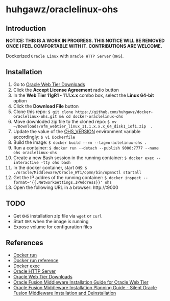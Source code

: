 # huhgawz/oraclelinux-ohs

## Introduction

**NOTICE: THIS IS A WORK IN PROGRESS. THIS NOTICE WILL BE REMOVED ONCE I FEEL COMFORTABLE WITH IT. CONTRIBUTIONS ARE WELCOME.**

Dockerized `Oracle Linux` with `Oracle HTTP Server` (`OHS`).

## Installation

1. Go to [Oracle Web Tier Downloads](http://www.oracle.com/technetwork/middleware/webtier/downloads/index.html)
2. Click the **Accept License Agreement** radio button
3. In the **Web Tier 11gR1 - 11.1.x.x** combo box, select the **Linux 64-bit** option
4. Click the **Download File** button
6. Clone this repo: `$ git clone https://github.com/huhgawz/docker-oraclelinux-ohs.git && cd docker-oraclelinux-ohs`
7. Move downloded zip file to the cloned repo: `$ mv ~/Downloads/ofm_webtier_linux_11.1.x.x.x_64_disk1_1of1.zip  .`
8. Update the value of the [OHS_VERSION](https://github.com/huhgawz/docker-oraclelinux-ohs/blob/master/Dockerfile#L15) environment variable accordingly: `$ vi Dockerfile`
9. Build the image: `$ docker build --rm --tag=oraclelinux-ohs .`
10. Run a container: `$ docker run --detach --publish 9000:7777 --name ohs oraclelinux-ohs`
11. Create a new Bash session in the running container: `$ docker exec --interactive -tty ohs bash` 
12. In the docker container, start `OHS`: `$ ./oracle/Middleware/Oracle_WT1/opmn/bin/opmnctl startall` 
13. Get the IP addres of the running container: `$ docker inspect --format='{{.NetworkSettings.IPAddress}}' ohs`
14. Open the following URL in a browser: http://<CONTAINER-IP-ADDRESS>:9000

## TODO

- Get `OHS` installation zip file via `wget` or `curl`
- Start `OHS` when the image is running
- Expose volume for configuration files

## References

- [Docker run](https://docs.docker.com/reference/commandline/run/)
- [Docker run reference](https://docs.docker.com/reference/run/)
- [Docker exec](https://docs.docker.com/reference/commandline/exec/)
- [Oracle HTTP Server](http://www.oracle.com/technetwork/middleware/webtier/overview/index.html#OHS)
- [Oracle Web Tier Downloads](http://www.oracle.com/technetwork/middleware/webtier/downloads/index.html)
- [Oracle Fusion Middleware Installation Guide for Oracle Web Tier](https://docs.oracle.com/middleware/11119/webtier/install-ohs/toc.htm)
- [Oracle Fusion Middleware Installation Planning Guide - Silent Oracle Fusion Middleware Installation and Deinstallation](https://docs.oracle.com/middleware/11119/core/ASINS/silent_install.htm#ASINS235)
